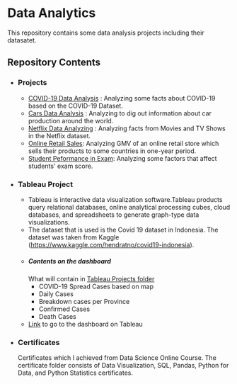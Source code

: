 # Data Analytics

This repository contains some data analysis projects including their datasatet.




## Repository Contents
- ### Projects
  - [COVID-19 Data Analysis](https://github.com/fitranpramakrisna/data-analysis-projects/tree/main/COVID-19%20Data%20Analysis) : Analyzing some facts about COVID-19 based on the COVID-19 Dataset.
  - [Cars Data Analysis](https://github.com/fitranpramakrisna/data-analysis-projects/tree/main/Cars%20Data%20Analysis) : Analyzing to dig out information about car production around the world.
  - [Netflix Data Analyzing](https://github.com/fitranpramakrisna/data-analysis-projects/tree/main/Netflix%20Data%20Analysis) : Analyzing facts from Movies and TV Shows in the Netflix dataset.
  - [Online Retail Sales](https://github.com/fitranpramakrisna/Data-Science-Portofolio/blob/main/Data%20Analysis%20and%20Visualization%20Projects/Online%20Retail%20Sales%20Data%20Analysis.ipynb): Analyzing GMV of an online retail store which sells their products to some countries in one-year period.
  - [Student Peformance in Exam](https://github.com/fitranpramakrisna/Data-Science-Portofolio/blob/main/Data%20Analysis%20and%20Visualization%20Projects/Student%20Performance%20in%20Exam%20Data%20Analysis%20.ipynb): Analyzing some factors that affect students' exam score.
- ### Tableau Project
  - Tableau is interactive data visualization software.Tableau products query relational databases, online analytical processing cubes, cloud databases, and spreadsheets to generate graph-type data visualizations. 
  - The dataset that is used is the Covid 19 dataset in Indonesia. The dataset was taken from Kaggle (https://www.kaggle.com/hendratno/covid19-indonesia).
  - ##### Contents on the dashboard
    What will contain in [Tableau Projects folder](https://github.com/fitranpramakrisna/data-analysis-projects/tree/main/Tableau%20Project)
      * COVID-19 Spread Cases based on map
      * Daily Cases
      * Breakdown cases per Province
      * Confirmed Cases
      * Death Cases
   - [Link](https://prod-apsoutheast-a.online.tableau.com/#/site/mydashboardonline/views/Covid19inIndonesia/Dashboard1?:origin=card_share_link&:embed=n) to go to the dashboard on Tableau
- ### Certificates
    Certificates which I achieved from Data Science Online Course. The certificate folder consists of Data Visualization, SQL, Pandas, Python for Data, and Python Statistics certificates.


